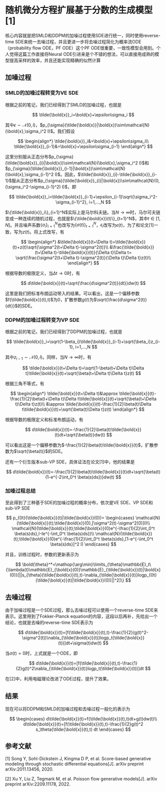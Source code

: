 # 随机微分方程扩展基于分数的生成模型[1]

核心内容就是把SMLD和DDPM的加噪过程使用SDE进行统一，同时使用reverse-time SDE来统一去噪过程，并且更进一步将去噪过程简化为概率流ODE（probability flow ODE，PF ODE）这个PF ODE很重要，一致性模型会用到。个人觉得这篇工作直接将Neural ODE引进来是个不错的想法，可以直接用成熟的模型提高采样的效率，并且还能实现精确的似然计算

## 加噪过程

### SMLD的加噪过程转变为VE SDE

根据之前的笔记，我们已经得到了SMLD的加噪过程，也就是

$$
\tilde{\bold{x}}_i=\bold{x}+\epsilon\sigma_i
$$

其中$\epsilon\sim\mathcal{N}(0,I)$，$p_{\sigma}(\tilde{\bold{x}}|\bold{x})\sim\mathcal{N}(\bold{x},\sigma_i^2 I)$。我们假设

$$
\begin{align*}
    \tilde{\bold{x}}_i&=\bold{x}+\epsilon\sigma_i\\
    \tilde{\bold{x}}_{i-1}&=\bold{x}+\epsilon\sigma_{i-1}
\end{align*}
$$

这里分别服从正态分布$p_{\sigma}(\tilde{\bold{x}}_{i}|\bold{x})\sim\mathcal{N}(\bold{x},\sigma_i^2 I)$和$p_{\sigma}(\tilde{\bold{x}}_{i-1}|\bold{x})\sim\mathcal{N}(\bold{x},\sigma_{i-1}^2 I)$。因此，$\tilde{\bold{x}}_{i}-\tilde{\bold{x}}_{i-1}$服从正态分布$p_{\sigma}(\tilde{\bold{x}}_{i}|\bold{x})\sim\mathcal{N}(0,(\sigma_i^2-\sigma_{i-1}^2) I)$，即

$$
\tilde{\bold{x}}_i=\tilde{\bold{x}}_{i-1}+\epsilon_{i-1}\sqrt{\sigma_i^2-\sigma_{i-1}^2}, i=1,...,N
$$

$\{\tilde{\bold{x}}_i\}_{i=1}^N$实际上是马尔科夫链。当$N\to\infty$时，马尔可夫链变成一种连续的随机过程，也就是$\{\tilde{\bold{x}}(t)\}_{t=1}^N$，其中$t\in[1,N]$。并且噪声系数$\{\sigma_i\}_{i=1}^N$也改写为$\{\sigma(t)\}_{t=1}^N$，$\epsilon_{i}$改写为$\epsilon(t)$，为了和论文[1]一致，写为$z(t)$。将上式改写，有

$$
\begin{align*}
    &\tilde{\bold{x}}(t+\Delta t)=\tilde{\bold{x}}(t)+z(t)\sqrt{\sigma^2(t+\Delta t)-\sigma^2(t)}\\
    &\frac{\tilde{\bold{x}}(t+\Delta t)-\tilde{\bold{x}}(t)}{\Delta t}\Delta t= \sqrt{\frac{\sigma^2(t+\Delta t)-\sigma^2(t)}{\Delta t}\Delta t}z(t)\\
\end{align*}
$$

根据导数的极限定义，当$\Delta t\to 0$时，有

$$
d\tilde{\bold{x}}(t)=\sqrt{\frac{d\sigma^2(t)}{dt}}dw(t)
$$

这里是我们把标准布朗运动带入的结果。可以看出，这是一个偏移参数$f(\tilde{\bold{x}}(t),t)$为0，扩散参数$g(t)$为$\sqrt{\frac{d\sigma^2(t)}{dt}}$的SDE。

### DDPM的加噪过程转变为VP SDE

根据之前的笔记，我们已经得到了DDPM的加噪过程，也就是

$$
\tilde{\bold{x}}_i=\sqrt{1-\beta_i}\tilde{\bold{x}}_{i-1}+\sqrt{\beta_i}z_{i-1}, i=1,...,N
$$

其中$z_{i-1}\sim\mathcal{N}(0,I)$。同样，当$N\to\infty$时，有

$$
\tilde{\bold{x}}(t+\Delta t)=\sqrt{1-\beta(t+\Delta t)\Delta t}\tilde{\bold{x}}(t)+\sqrt{\beta(t+\Delta t)\Delta t}z(t)
$$

根据三角不等式，有

$$
\begin{align*}
    \tilde{\bold{x}}(t+\Delta t)&\approx \tilde{\bold{x}}(t)-\frac{1}{2}\beta(t+\Delta t)\Delta t\tilde{\bold{x}}(t)+\sqrt{\beta(t+\Delta t)\Delta t}z(t)\\
    &\approx \tilde{\bold{x}}(t)-\frac{1}{2}\beta(t)\Delta t\tilde{\bold{x}}(t)+\sqrt{\beta(t)\Delta t}z(t)
\end{align*}
$$

根据导数的极限定义和标准布朗运动，有

$$
d\tilde{\bold{x}}(t)=-\frac{1}{2}\beta(t)\tilde{\bold{x}}(t)dt+\sqrt{\beta(t)}dw(t)
$$

可以看出这是一个偏移参数为$-\frac{1}{2}\beta(t)\tilde{\bold{x}}(t)$，扩散参数为$\sqrt{\beta(t)}$的SDE。

还有一个衍生版本sub-VP SDE，具体证法在论文[1]中，他的结果是

$$
d\tilde{\bold{x}}(t)=-\frac{1}{2}\beta(t)\tilde{\bold{x}}(t)dt+\sqrt{\beta(t)(1-e^{-2\int_0^t \beta(s)ds})}dw(t)
$$

### 加噪过程总结

至此得到了三种基于SDE的加噪过程的概率分布，依次是VE SDE、VP SDE和sub-VP SDE

$$
p_{0t}(\tilde{\bold{x}}(t)|\tilde{\bold{x}}(0))=
\begin{cases}
    \mathcal{N}(\tilde{\bold{x}}(t);\tilde{\bold{x}}(0),[\sigma^2(t)-\sigma^2(0)]I)\\
    \mathcal{N}(\tilde{\bold{x}}(t);\tilde{\bold{x}}(0)e^{-\frac{1}{2}\int_0^t \beta(s)ds},I-Ie^{-\int_0^t \beta(s)ds})\\
    \mathcal{N}(\tilde{\bold{x}}(t);\tilde{\bold{x}}(0)e^{-\frac{1}{2}\int_0^t \beta(s)ds},[1-e^{-\int_0^t \beta(s)ds}]^2 I)
\end{cases}
$$

并且，训练过程时，参数的更新表示为

$$
\bold{\theta}^*=\mathop{\arg\min}\limits_{\theta}\mathbb{E}_t\{\lambda(t)\mathbb{E}_{\bold{x}(0)}\mathbb{E}_{\tilde{\bold{x}}(t)|\bold{x}(0)}[||s_{\theta}(\tilde{\bold{x}}(t),t)-\nabla_{\tilde{\bold{x}}(t)}logp_{0t}(\tilde{\bold{x}}(t)|\tilde{\bold{x}}(0))||^2]\}
$$

## 去噪过程

由于加噪过程是一个SDE过程，那么去噪过程可以使用一个reverse-time SDE来表示。这里用到了Fokker-Planck equation的内容，这段以后再补，先给出一个结论，也就是去噪的reverse-time SDE表示为

$$
d\tilde{\bold{x}}(t)=[f(\tilde{\bold{x}}(t),t)-\frac{1}{2}(g(t)^2-\sigma^2(t))\nabla_{\tilde{\bold{x}}(t)}logp_t(\tilde{\bold{x}}(t))]dt+\sigma(t)dw(t)
$$

当$\sigma(t)=0$时，上式就是一个ODE，即

$$
d\tilde{\bold{x}}(t)=[f(\tilde{\bold{x}}(t),t)-\frac{1}{2}g(t)^2\nabla_{\tilde{\bold{x}}(t)}logp_t(\tilde{\bold{x}}(t))]dt
$$

在[2]中，利用电磁理论改进了ODE过程，提升了效果。

## 结果

现在可以将DDPM和SMLD的加噪过程和去噪过程一般化的表示为

$$
\begin{cases}
    d\tilde{\bold{x}}(t)=f(\tilde{\bold{x}}(t),t)dt+g(t)dw(t)\\
    d\tilde{\bold{x}}(t)=[f(\tilde{\bold{x}}(t),t)-\frac{1}{2}g(t)^2 s_\theta(\tilde{\bold{x}}(t),t) dt
\end{cases}
$$

## 参考文献

[1] Song Y, Sohl-Dickstein J, Kingma D P, et al. Score-based generative modeling through stochastic differential equations[J]. arXiv preprint arXiv:2011.13456, 2020.

[2] Xu Y, Liu Z, Tegmark M, et al. Poisson flow generative models[J]. arXiv preprint arXiv:2209.11178, 2022.